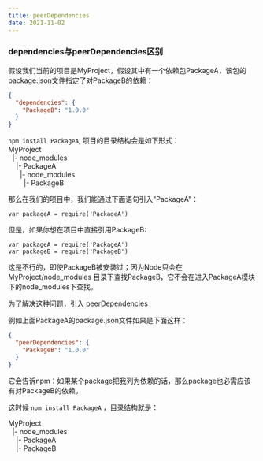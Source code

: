 ```yaml
---
title: peerDependencies
date: 2021-11-02
---
```

### dependencies与peerDependencies区别  
假设我们当前的项目是MyProject，假设其中有一个依赖包PackageA，该包的package.json文件指定了对PackageB的依赖：  
```json
{
  "dependencies": {
    "PackageB": "1.0.0"
  }
}
```
`npm install PackageA`, 项目的目录结构会是如下形式：  
MyProject  
&nbsp;&nbsp;|- node_modules  
&nbsp;&nbsp;&nbsp;&nbsp;|- PackageA  
&nbsp;&nbsp;&nbsp;&nbsp;&nbsp;&nbsp;|- node_modules  
&nbsp;&nbsp;&nbsp;&nbsp;&nbsp;&nbsp;&nbsp;&nbsp;|- PackageB  

那么在我们的项目中，我们能通过下面语句引入"PackageA"：
```
var packageA = require('PackageA')
```
但是，如果你想在项目中直接引用PackageB:
```
var packageA = require('PackageA')
var packageB = require('PackageB')
```
这是不行的，即使PackageB被安装过；因为Node只会在 MyProject/node_modules 目录下查找PackageB，它不会在进入PackageA模块下的node_modules下查找。  

为了解决这种问题，引入 peerDependencies

例如上面PackageA的package.json文件如果是下面这样：
```json
{
  "peerDependencies": {
    "PackageB": "1.0.0"
  }
}
```
它会告诉npm：如果某个package把我列为依赖的话，那么package也必需应该有对PackageB的依赖。

这时候 `npm install PackageA` ，目录结构就是：

MyProject  
&nbsp;&nbsp;|- node_modules  
&nbsp;&nbsp;&nbsp;&nbsp;|- PackageA  
&nbsp;&nbsp;&nbsp;&nbsp;|- PackageB